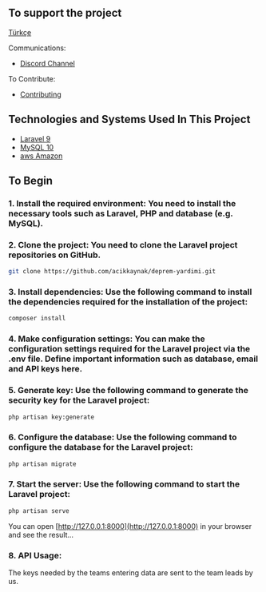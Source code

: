 ## To support the project

[Türkçe](README.md)

Communications:

-   [Discord Channel](https://discord.com/invite/itdepremyardim)

To Contribute:

-   [Contributing](CONTRIBUTING_ENG.md)

## Technologies and Systems Used In This Project

-   [Laravel 9](https://laravel.com/)
-   [MySQL 10](https://www.mysql.com/)
-   [aws Amazon](https://aws.amazon.com/)

## To Begin

### 1. Install the required environment: You need to install the necessary tools such as Laravel, PHP and database (e.g. MySQL).

### 2. Clone the project: You need to clone the Laravel project repositories on GitHub.

```bash
git clone https://github.com/acikkaynak/deprem-yardimi.git
```

### 3. Install dependencies: Use the following command to install the dependencies required for the installation of the project:

```bash
composer install
```

### 4. Make configuration settings: You can make the configuration settings required for the Laravel project via the .env file. Define important information such as database, email and API keys here.

### 5. Generate key: Use the following command to generate the security key for the Laravel project:

```bash
php artisan key:generate
```

### 6. Configure the database: Use the following command to configure the database for the Laravel project:

```bash
php artisan migrate
```

### 7. Start the server: Use the following command to start the Laravel project:

```bash
php artisan serve
```

You can open [http://127.0.0.1:8000](http://127.0.0.1:8000) in your browser and see the result...

### 8. API Usage:

The keys needed by the teams entering data are sent to the team leads by us.

